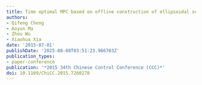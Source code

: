 ```yaml
---
title: Time optimal MPC based on offline construction of ellipsoidal sets
authors:
- Qifeng Cheng
- Aoyun Ma
- Zhou Wu
- Xiaohua Xia
date: '2015-07-01'
publishDate: '2025-08-08T03:51:23.966703Z'
publication_types:
- paper-conference
publication: '*2015 34th Chinese Control Conference (CCC)*'
doi: 10.1109/ChiCC.2015.7260278
---
```

